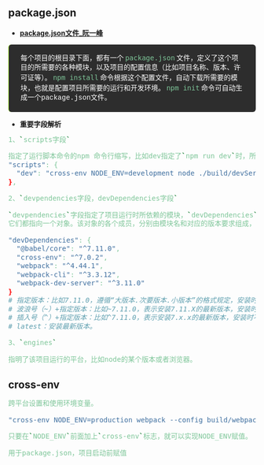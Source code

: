 <!-- # 常用的npmbao -->
<style scoped>
blockquote{
  background: #2d2d2d;
  color: #fff;
  font-size: 14px;
  line-height: 1.4;
  padding: 0.25rem 1.5rem;
  margin: 0.85rem 0;
  border-radius: 6px;
  border-left: 0.1rem solid #b2fd3d;
  font-family: source-code-pro, Menlo, Monaco, Consolas, "Courier New", monospace;
}
code{
  color: #7ec699;
  font-size: 14px;
  padding: 0.25rem 0.2rem;
}
li, li>a{
  font-weight: bold;
}
</style>

## package.json

* [package.json文件_阮一峰](https://javascript.ruanyifeng.com/nodejs/packagejson.html)

>每个项目的根目录下面，都有一个`package.json`文件，定义了这个项目的所需要的各种模块，以及项目的配置信息（比如项目名称、版本、许可证等）。`npm install`命令根据这个配置文件，自动下载所需要的模块，也就是配置项目所需要的运行和开发环境。`npm init`命令可自动生成一个package.json文件。

* **重要字段解析**
```bash
1、`scripts字段`

指定了运行脚本命令的npm 命令行缩写，比如dev指定了`npm run dev`时，所要执行的命令。
"scripts": {
  "dev": "cross-env NODE_ENV=development node ./build/devServer.js"
},

2、`devpendencies字段，devDependencies字段`

`devpendencies`字段指定了项目运行时所依赖的模块，`devDependencies`字段指定项目开发所需要的模块
它们都指向一个对象。该对象的各个成员，分别由模块名和对应的版本要求组成，表示依赖的模块及版本范围。

"devDependencies": {
  "@babel/core": "^7.11.0",
  "cross-env": "^7.0.2",
  "webpack": "^4.44.1",
  "webpack-cli": "^3.3.12",
  "webpack-dev-server": "^3.11.0"
}
# 指定版本：比如7.11.0，遵循“大版本.次要版本.小版本”的格式规定，安装时只安装指定版本。
# 波浪号（~）+指定版本：比如~7.11.0，表示安装7.11.X的最新版本，安装时不改变大版本号和次要版本。
# 插入号（^）+指定版本：比如^7.11.0，表示安装7.x.x的最新版本，安装时不改变大版本号。
# latest：安装最新版本。

3、`engines`

指明了该项目运行的平台，比如node的某个版本或者浏览器。

```

## cross-env



```bash
跨平台设置和使用环境变量。

"cross-env NODE_ENV=production webpack --config build/webpack.config.js"

只要在`NODE_ENV`前面加上`cross-env`标志，就可以实现NODE_ENV赋值。

用于package.json，项目启动前赋值
```

## 
